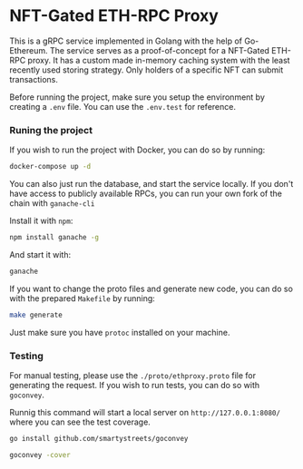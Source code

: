 # NFT-Gated ETH-RPC Proxy

This is a gRPC service implemented in Golang with the help of Go-Ethereum.
The service serves as a proof-of-concept for a NFT-Gated ETH-RPC proxy.
It has a custom made in-memory caching system with the least recently used storing
strategy. Only holders of a specific NFT can submit transactions.

Before running the project, make sure you setup the environment by creating a
`.env` file. You can use the `.env.test` for reference.


### Runing the project

If you wish to run the project with Docker, you can do so by running: 
```bash
docker-compose up -d
```

You can also just run the database, and start the service locally.
If you don't have access to publicly available RPCs, you can run
your own fork of the chain with `ganache-cli`

Install it with `npm`:
```bash
npm install ganache -g
```
And start it with:
```bash
ganache
```

If you want to change the proto files and generate new code, you can do so with the 
prepared `Makefile` by running:
```bash
make generate
```

Just make sure you have `protoc` installed on your machine.

### Testing

For manual testing, please use the `./proto/ethproxy.proto` file for generating the request.
If you wish to run tests, you can do so with `goconvey`.

Runnig this command will start a local server on `http://127.0.0.1:8080/` where you can see
the test coverage.

```bash
go install github.com/smartystreets/goconvey

goconvey -cover
```